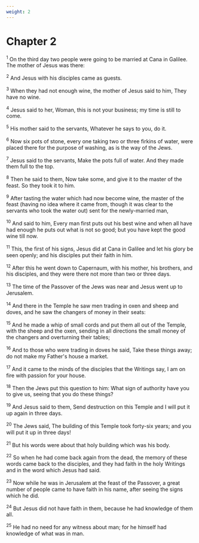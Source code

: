 ```yaml
---
weight: 2
---
```


# Chapter 2

<sup>1</sup> On the third day two people were going to be married at Cana in Galilee. The mother of Jesus was there: 

<sup>2</sup> And Jesus with his disciples came as guests. 

<sup>3</sup> When they had not enough wine, the mother of Jesus said to him, They have no wine. 

<sup>4</sup> Jesus said to her, Woman, this is not your business; my time is still to come. 

<sup>5</sup> His mother said to the servants, Whatever he says to you, do it. 

<sup>6</sup> Now six pots of stone, every one taking two or three firkins of water, were placed there for the purpose of washing, as is the way of the Jews. 

<sup>7</sup> Jesus said to the servants, Make the pots full of water. And they made them full to the top. 

<sup>8</sup> Then he said to them, Now take some, and give it to the master of the feast. So they took it to him. 

<sup>9</sup> After tasting the water which had now become wine, the master of the feast (having no idea where it came from, though it was clear to the servants who took the water out) sent for the newly-married man, 

<sup>10</sup> And said to him, Every man first puts out his best wine and when all have had enough he puts out what is not so good; but you have kept the good wine till now. 

<sup>11</sup> This, the first of his signs, Jesus did at Cana in Galilee and let his glory be seen openly; and his disciples put their faith in him. 

<sup>12</sup> After this he went down to Capernaum, with his mother, his brothers, and his disciples, and they were there not more than two or three days. 

<sup>13</sup> The time of the Passover of the Jews was near and Jesus went up to Jerusalem. 

<sup>14</sup> And there in the Temple he saw men trading in oxen and sheep and doves, and he saw the changers of money in their seats: 

<sup>15</sup> And he made a whip of small cords and put them all out of the Temple, with the sheep and the oxen, sending in all directions the small money of the changers and overturning their tables; 

<sup>16</sup> And to those who were trading in doves he said, Take these things away; do not make my Father's house a market. 

<sup>17</sup> And it came to the minds of the disciples that the Writings say, I am on fire with passion for your house. 

<sup>18</sup> Then the Jews put this question to him: What sign of authority have you to give us, seeing that you do these things? 

<sup>19</sup> And Jesus said to them, Send destruction on this Temple and I will put it up again in three days. 

<sup>20</sup> The Jews said, The building of this Temple took forty-six years; and you will put it up in three days! 

<sup>21</sup> But his words were about that holy building which was his body. 

<sup>22</sup> So when he had come back again from the dead, the memory of these words came back to the disciples, and they had faith in the holy Writings and in the word which Jesus had said. 

<sup>23</sup> Now while he was in Jerusalem at the feast of the Passover, a great number of people came to have faith in his name, after seeing the signs which he did. 

<sup>24</sup> But Jesus did not have faith in them, because he had knowledge of them all. 

<sup>25</sup> He had no need for any witness about man; for he himself had knowledge of what was in man. 


